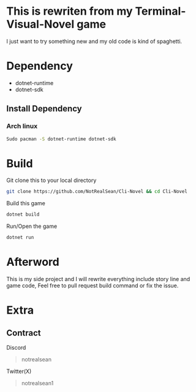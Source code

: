 # This is rewriten from my Terminal-Visual-Novel game
I just want to try something new and my old code is kind of spaghetti.

# Dependency
- dotnet-runtime
- dotnet-sdk

## Install Dependency
### Arch linux
```bash
Sudo pacman -S dotnet-runtime dotnet-sdk
```

# Build
Git clone this to your local directory
```bash
git clone https://github.com/NotRealSean/Cli-Novel && cd Cli-Novel
```

Build this game
```bash
dotnet build
```

Run/Open the game
```bash
dotnet run
```

# Afterword
This is my side project and I will rewrite everything include story line and game code, Feel free to pull request build command or fix the issue.

# Extra
## Contract
Discord
> notrealsean

Twitter(X)
> notrealsean1